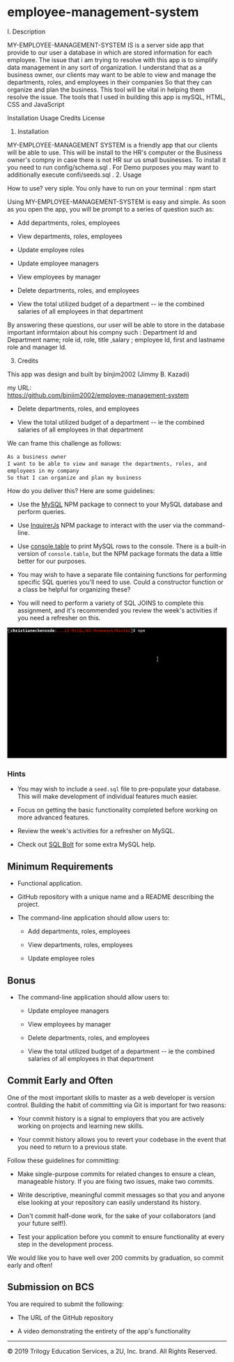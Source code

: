 # employee-management-system


I. Description

MY-EMPLOYEE-MANAGEMENT-SYSTEM IS is a server side app that provide to our user a database in which are stored information for each employee.
The issue that i am trying to resolve with this app is to simplify data management in any sort of organization. 
I understand that as a business owner, our clients may want to be able to view and manage the departments, roles, and employees in their companies
So that they can organize and plan the business. This tool will be vital in helping them resolve the issue. The tools that I used in building this app is mySQL, HTML, CSS and JavaScript 


Installation
Usage
Credits
License

1. Installation


MY-EMPLOYEE-MANAGEMENT SYSTEM is a friendly app that our clients will be able to use. This will be install to the HR's computer or the Business owner's compny in case there is not HR sur us small businesses. 
To install it you need to run config/schema.sql .
For Demo purposes you may want to additionally execute confi/seeds.sql .
2. Usage

How to use? very siple. You only have to run on your terminal : npm start

Using MY-EMPLOYEE-MANAGEMENT-SYSTEM is easy and simple. As soon as you open the app, you will be prompt to a series of question such as:

  * Add departments, roles, employees

  * View departments, roles, employees

  * Update employee roles

  * Update employee managers

  * View employees by manager

  * Delete departments, roles, and employees

  * View the total utilized budget of a department -- ie the combined salaries of all employees in that department

By answering these questions, our user will be able to store in the database important informtaion about his compny such : Department Id and Department name; role id, role, title ,salary ; employee Id, first and lastname role and manager Id.

3. Credits

This app was design and built by binjim2002 (Jimmy B. Kazadi)

my URL:   
 https://github.com/binjim2002/employee-management-system
  * Delete departments, roles, and employees

  * View the total utilized budget of a department -- ie the combined salaries of all employees in that department

We can frame this challenge as follows:

```
As a business owner
I want to be able to view and manage the departments, roles, and employees in my company
So that I can organize and plan my business
```

How do you deliver this? Here are some guidelines:

* Use the [MySQL](https://www.npmjs.com/package/mysql) NPM package to connect to your MySQL database and perform queries.

* Use [InquirerJs](https://www.npmjs.com/package/inquirer/v/0.2.3) NPM package to interact with the user via the command-line.

* Use [console.table](https://www.npmjs.com/package/console.table) to print MySQL rows to the console. There is a built-in version of `console.table`, but the NPM package formats the data a little better for our purposes.

* You may wish to have a separate file containing functions for performing specific SQL queries you'll need to use. Could a constructor function or a class be helpful for organizing these?

* You will need to perform a variety of SQL JOINS to complete this assignment, and it's recommended you review the week's activities if you need a refresher on this.

![Employee Tracker](Assets/employee-tracker.gif)

### Hints

* You may wish to include a `seed.sql` file to pre-populate your database. This will make development of individual features much easier.

* Focus on getting the basic functionality completed before working on more advanced features.

* Review the week's activities for a refresher on MySQL.

* Check out [SQL Bolt](https://sqlbolt.com/) for some extra MySQL help.

## Minimum Requirements

* Functional application.

* GitHub repository with a unique name and a README describing the project.

* The command-line application should allow users to:

  * Add departments, roles, employees

  * View departments, roles, employees

  * Update employee roles

## Bonus

* The command-line application should allow users to:

  * Update employee managers

  * View employees by manager

  * Delete departments, roles, and employees

  * View the total utilized budget of a department -- ie the combined salaries of all employees in that department

## Commit Early and Often

One of the most important skills to master as a web developer is version control. Building the habit of committing via Git is important for two reasons:

* Your commit history is a signal to employers that you are actively working on projects and learning new skills.

* Your commit history allows you to revert your codebase in the event that you need to return to a previous state.

Follow these guidelines for committing:

* Make single-purpose commits for related changes to ensure a clean, manageable history. If you are fixing two issues, make two commits.

* Write descriptive, meaningful commit messages so that you and anyone else looking at your repository can easily understand its history.

* Don't commit half-done work, for the sake of your collaborators (and your future self!).

* Test your application before you commit to ensure functionality at every step in the development process.

We would like you to have well over 200 commits by graduation, so commit early and often!


## Submission on BCS

You are required to submit the following:

* The URL of the GitHub repository

* A video demonstrating the entirety of the app's functionality 

- - -
© 2019 Trilogy Education Services, a 2U, Inc. brand. All Rights Reserved.
